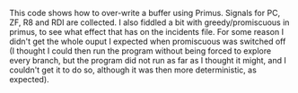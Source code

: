 This code shows how to over-write a buffer using Primus. Signals for PC, ZF, R8 and RDI are collected.  I also fiddled a bit with greedy/promiscuous in primus, to see what effect that has on the incidents file.  For some reason I didn't get the whole ouput I expected when promiscuous was switched off (I thought I could then run the program without being forced to explore every branch, but the program did not run as far as I thought it might, and I couldn't get it to do so, although it was then more deterministic, as expected). 
